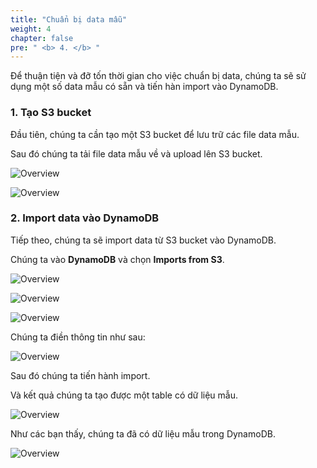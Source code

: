 ```yaml
---
title: "Chuẩn bị data mẫu"
weight: 4
chapter: false
pre: " <b> 4. </b> "
---
```


Để thuận tiện và đỡ tốn thời gian cho việc chuẩn bị data, chúng ta sẽ sử dụng một số data mẫu có sẵn và tiến hàn import vào DynamoDB.

### 1. Tạo S3 bucket

Đầu tiên, chúng ta cần tạo một S3 bucket để lưu trữ các file data mẫu.

Sau đó chúng ta tải file data mẫu về và upload lên S3 bucket.

![Overview](/images/48.png)

![Overview](/images/49.png)

### 2. Import data vào DynamoDB

Tiếp theo, chúng ta sẽ import data từ S3 bucket vào DynamoDB.

Chúng ta vào **DynamoDB** và chọn **Imports from S3**.

![Overview](/images/50.png)

![Overview](/images/51.png)

![Overview](/images/52.png)

Chúng ta điền thông tin như sau:

![Overview](/images/53.png)

Sau đó chúng ta tiến hành import.

Và kết quả chúng ta tạo được một table có dữ liệu mẫu.

![Overview](/images/54.png)

Như các bạn thấy, chúng ta đã có dữ liệu mẫu trong DynamoDB.

![Overview](/images/55.png)
